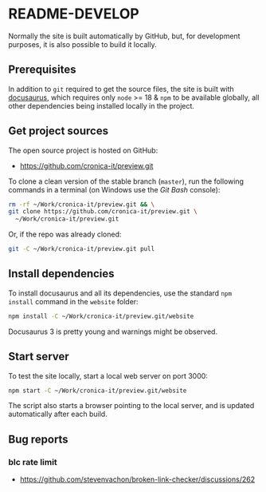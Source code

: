 # README-DEVELOP

Normally the site is built automatically by GitHub, but, for development
purposes, it is also possible to build it locally.

## Prerequisites

In addition to `git` required to get the source files,
the site is built with [docusaurus](https://docusaurus.io),
which requires only `node` >= 18 & `npm` to be available
globally, all other dependencies being installed locally in the project.

## Get project sources

The open source project is hosted on GitHub:

- <https://github.com/cronica-it/preview.git>

To clone a clean version of the stable branch (`master`),
run the following commands in a
terminal (on Windows use the _Git Bash_ console):

```sh
rm -rf ~/Work/cronica-it/preview.git && \
git clone https://github.com/cronica-it/preview.git \
  ~/Work/cronica-it/preview.git
```

Or, if the repo was already cloned:

```sh
git -C ~/Work/cronica-it/preview.git pull
```

## Install dependencies

To install docusaurus and all its dependencies, use the standard `npm install`
command in the `website` folder:

```bash
npm install -C ~/Work/cronica-it/preview.git/website
```

Docusaurus 3 is pretty young and warnings might be observed.

## Start server

To test the site locally, start a local web server on port 3000:

```bash
npm start -C ~/Work/cronica-it/preview.git/website
```

The script also starts a browser pointing to the local server,
and is updated automatically after each build.

## Bug reports

### blc rate limit

- <https://github.com/stevenvachon/broken-link-checker/discussions/262>
